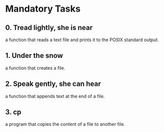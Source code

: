 <h1> Mandatory Tasks </h1>

## 0. Tread lightly, she is near
a function that reads a text file and prints it to the POSIX standard output.
## 1. Under the snow
a function that creates a file.
## 2. Speak gently, she can hear
a function that appends text at the end of a file.
## 3. cp
a program that copies the content of a file to another file.
